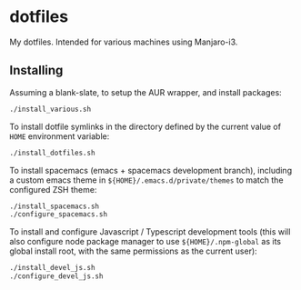 # dotfiles

My dotfiles. Intended for various machines using Manjaro-i3.

## Installing

Assuming a blank-slate, to setup the AUR wrapper, and install packages:
```bash
./install_various.sh
```

To install dotfile symlinks in the directory defined by the current value of `HOME` environment variable:
```bash
./install_dotfiles.sh
```

To install spacemacs (emacs + spacemacs development branch), including a custom emacs theme in `${HOME}/.emacs.d/private/themes` to match the configured ZSH theme:
```bash
./install_spacemacs.sh
./configure_spacemacs.sh
```

To install and configure Javascript / Typescript development tools (this will also configure node package manager to use `${HOME}/.npm-global` as its global install root, with the same permissions as the current user):
```bash
./install_devel_js.sh
./configure_devel_js.sh
```
